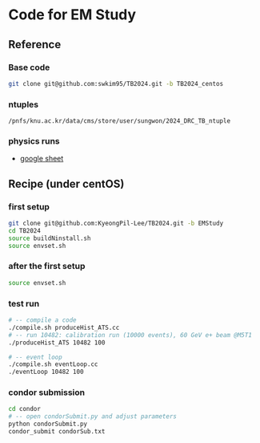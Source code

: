 # Code for EM Study

## Reference

### Base code

```bash
git clone git@github.com:swkim95/TB2024.git -b TB2024_centos
```

### ntuples

```
/pnfs/knu.ac.kr/data/cms/store/user/sungwon/2024_DRC_TB_ntuple
```

### physics runs

* [google sheet](https://docs.google.com/spreadsheets/d/1H2w0b0rfcMFYRcDRZUMS6uL91V1MmawK/edit?usp=sharing&ouid=117548372861877042914&rtpof=true&sd=true)

## Recipe (under centOS)

### first setup

```bash
git clone git@github.com:KyeongPil-Lee/TB2024.git -b EMStudy
cd TB2024
source buildNinstall.sh
source envset.sh
```

### after the first setup

```bash
source envset.sh
```

### test run

```bash
# -- compile a code
./compile.sh produceHist_ATS.cc
# -- run 10482: calibration run (10000 events), 60 GeV e+ beam @M5T1
./produceHist_ATS 10482 100

# -- event loop
./compile.sh eventLoop.cc
./eventLoop 10482 100

```

### condor submission

```bash
cd condor
# -- open condorSubmit.py and adjust parameters
python condorSubmit.py
condor_submit condorSub.txt
```





